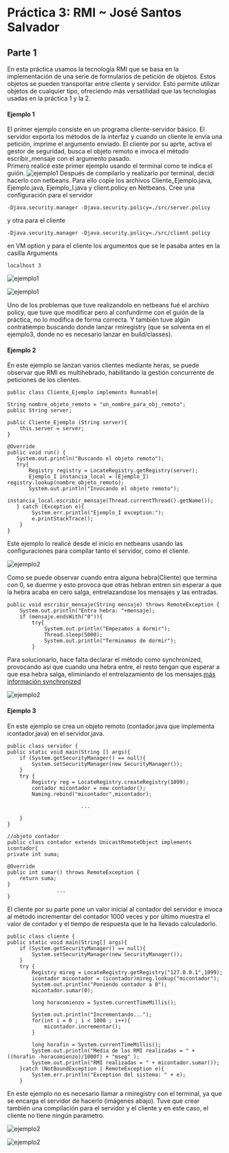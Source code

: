 # Práctica 3: RMI    ~     José Santos Salvador

## Parte 1
En esta práctica usamos la tecnología RMI que se basa en la implementación de una serie de formularios de petición de objetos. Estos objetos se pueden transportar entre cliente y servidor. Esto permite utilizar objetos de cualquier tipo, ofreciendo más versatilidad que las tecnologías usadas en la práctica 1 y la 2.


#### Ejemplo 1

El primer ejemplo consiste en un programa cliente-servidor básico. El servidor exporta los métodos de la interfaz y cuando un cliente le envía una petición, imprime el argumento enviado. El cliente por su aprte, activa el gestor de seguridad, busca el objeto remoto e invoca el método escribir_mensaje con el argumento pasado.     
Primero realicé este primer ejemplo usando el terminal como te indica el guión.
![ejemplo1](./imagenes/basico.png "ejemplo1")
Después de compilarlo y realizarlo por terminal, decidí hacerlo con netbeans. Para ello copie los archivos Cliente_Ejemplo.java, Ejemplo.java, Ejemplo_I.java y client.policy en Netbeans. Cree una configuración para el servidor 

    -Djava.security.manager -Djava.security.policy=./src/server.policy

y otra para el cliente

    -Djava.security.manager -Djava.security.policy=./src/client.policy

en VM option y para el cliente los argumentos que se le pasaba antes en la casilla Arguments

    localhost 3


![ejemplo1](./imagenes/ejemplo_1.png "ejemplo1")

![ejemplo1](./imagenes/ejemplo_1C.png "ejemplo1")

Uno de los problemas que tuve realizandolo en netbeans fué el archivo policy, que tuve que modificar pero al confundirme con el guión de la práctica, no lo modifica de forma correcta. Y también tuve algún contratiempo buscando donde lanzar rmiregistry (que se solventa en el ejemplo3, donde no es necesario lanzar en build/classes).

#### Ejemplo 2
En este ejemplo se lanzan varios clientes mediante heras, se puede observar que RMI es multihebrado, habilitando la gestión concurrente de peticiones de los clientes.

    public class Cliente_Ejemplo implements Runnable{
    
    String nombre_objeto_remoto = "un_nombre_para_obj_remoto";
    public String server;
    
    public Cliente_Ejemplo (String server){
        this.server = server;
    }
    
    @Override
    public void run() {
       System.out.println("Buscando el objeto remoto");
       try{
           Registry registry = LocateRegistry.getRegistry(server);
           Ejemplo_I instancia_local = (Ejemplo_I) registry.lookup(nombre_objeto_remoto);
           System.out.println("Invocando el objeto remoto");
           instancia_local.escribir_mensaje(Thread.currentThread().getName());
       } catch (Exception e){
            System.err.println("Ejemplo_I exception:");
            e.printStackTrace();
        }
    }

Este ejemplo lo realicé desde el inicio en netbeans usando las configuraciones para compilar tanto el servidor, como el cliente.

![ejemplo2](./imagenes/entrelazado_hebrasCon0.png "ejemplo2")

Como se puede observar cuando entra alguna hebra(Cliente) que termina con 0, se duerme y esto provoca que otras hebran entren sin esperar a que la hebra acaba en cero salga, entrelazandose los mensajes y las entradas.


    public void escribir_mensaje(String mensaje) throws RemoteException {
        System.out.println("Entra hebra: "+mensaje);
        if (mensaje.endsWith("0")){
            try{
                System.out.println("Empezamos a dormir");
                Thread.sleep(5000);
                System.out.println("Terminamos de dormir");
            }

Para solucionarlo, hace falta declarar el método como synchronized, provocando así que cuando una hebra entre, el resto tengan que esperar a que esa hebra salga, eliminiando el entrelazamiento de los mensajes.[más información synchronized](https://docs.oracle.com/javase/tutorial/essential/concurrency/syncmeth.html
)


![ejemplo2](./imagenes/con_syncronized.png "ejemplo2")

#### Ejemplo 3
En este ejemplo se crea un objeto remoto (contador.java que implementa icontador.java) en el servidor.java. 

    public class servidor {
    public static void main(String [] args){
        if (System.getSecurityManager() == null){
            System.setSecurityManager(new SecurityManager());
        }
        try {
            Registry reg = LocateRegistry.createRegistry(1099);
            contador micontador = new contador();
            Naming.rebind("micontador",micontador);

                            ... 

        }
    }

    //objeto contador
    public class contador extends UnicastRemoteObject implements icontador{
    private int suma;
    
    @Override
    public int sumar() throws RemoteException {
        return suma;
    }
                    ...
    }

El cliente por su parte pone un valor inicial al contador del servidor e invoca al método incrementar del contador 1000 veces y por último muestra el valor de contador y el tiempo de respuesta que le ha llevado calculadorlo.


    public class cliente {
    public static void main(String[] args){
        if (System.getSecurityManager() == null){
            System.setSecurityManager(new SecurityManager());
        }
        try {
            Registry mireg = LocateRegistry.getRegistry("127.0.0.1",1099);
            icontador micontador = (icontador)mireg.lookup("micontador");
            System.out.println("Poniendo contador a 0");
            micontador.sumar(0);
            
            long horacomienzo = System.currentTimeMillis();
            
            System.out.println("Incrementando...");
            for(int i = 0 ; i < 1000 ; i++){
                micontador.incrementar();
            }
            
            long horafin = System.currentTimeMillis();
            System.out.println("Media de las RMI realizadas = " + ((horafin -horacomienzo)/1000f) + "mseg" );
            System.out.println("RMI realizadas = " + micontador.sumar());
        }catch (NotBoundException | RemoteException e){
            System.err.println("Exception del sistema: " + e);
        }

En este ejemplo no es necesario llamar a rmiregistry con el terminal, ya que se encarga el servidor de hacerlo (imágenes abajo). Tuve que crear también una compilación para el servidor y el cliente y en este caso, el cliente no tiene ningún parametro.

![ejemplo2](./imagenes/cliente3.png "ejemplo2")

![ejemplo2](./imagenes/servidor3.png "ejemplo2")
